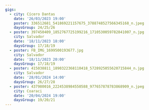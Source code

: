 ```yaml
---
gigs:
  - city: Cícero Dantas
    date: '26/03/2023 19:00'
    poster: 336512681_541869221157675_3788748527566345168_n.jpeg
    daysGroup: 24/25/26
  - poster: 397450409_1852767725199216_1710530059782841007_n.jpg
    city: Salvador
    date: '18/11/2023 18:00'
    daysGroup: 17/18/19
  - poster: FB_IMG_1699500193677.jpg
    city: Salvador
    date: '18/11/2023 20:00'
    daysGroup: 17/18/19
  - poster: 415038811_1890322368110418_5728925055620715844_n.jpg
    city: Salvador
    date: '28/01/2024 14:00'
    daysGroup: 26/27/28
  - poster: 437980016_2224538984550588_977657878783868909_n.jpeg
    city: Coaraci
    date: '20/04/2024 19:00'
    daysGroup: 19/20/21
---
```


